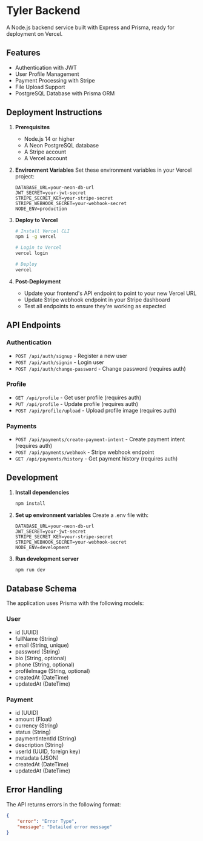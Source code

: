 # Tyler Backend

A Node.js backend service built with Express and Prisma, ready for deployment on Vercel.

## Features

- Authentication with JWT
- User Profile Management
- Payment Processing with Stripe
- File Upload Support
- PostgreSQL Database with Prisma ORM

## Deployment Instructions

1. **Prerequisites**
   - Node.js 14 or higher
   - A Neon PostgreSQL database
   - A Stripe account
   - A Vercel account

2. **Environment Variables**
   Set these environment variables in your Vercel project:
   ```
   DATABASE_URL=your-neon-db-url
   JWT_SECRET=your-jwt-secret
   STRIPE_SECRET_KEY=your-stripe-secret
   STRIPE_WEBHOOK_SECRET=your-webhook-secret
   NODE_ENV=production
   ```

3. **Deploy to Vercel**
   ```bash
   # Install Vercel CLI
   npm i -g vercel

   # Login to Vercel
   vercel login

   # Deploy
   vercel
   ```

4. **Post-Deployment**
   - Update your frontend's API endpoint to point to your new Vercel URL
   - Update Stripe webhook endpoint in your Stripe dashboard
   - Test all endpoints to ensure they're working as expected

## API Endpoints

### Authentication
- `POST /api/auth/signup` - Register a new user
- `POST /api/auth/signin` - Login user
- `POST /api/auth/change-password` - Change password (requires auth)

### Profile
- `GET /api/profile` - Get user profile (requires auth)
- `PUT /api/profile` - Update profile (requires auth)
- `POST /api/profile/upload` - Upload profile image (requires auth)

### Payments
- `POST /api/payments/create-payment-intent` - Create payment intent (requires auth)
- `POST /api/payments/webhook` - Stripe webhook endpoint
- `GET /api/payments/history` - Get payment history (requires auth)

## Development

1. **Install dependencies**
   ```bash
   npm install
   ```

2. **Set up environment variables**
   Create a .env file with:
   ```
   DATABASE_URL=your-neon-db-url
   JWT_SECRET=your-jwt-secret
   STRIPE_SECRET_KEY=your-stripe-secret
   STRIPE_WEBHOOK_SECRET=your-webhook-secret
   NODE_ENV=development
   ```

3. **Run development server**
   ```bash
   npm run dev
   ```

## Database Schema

The application uses Prisma with the following models:

### User
- id (UUID)
- fullName (String)
- email (String, unique)
- password (String)
- bio (String, optional)
- phone (String, optional)
- profileImage (String, optional)
- createdAt (DateTime)
- updatedAt (DateTime)

### Payment
- id (UUID)
- amount (Float)
- currency (String)
- status (String)
- paymentIntentId (String)
- description (String)
- userId (UUID, foreign key)
- metadata (JSON)
- createdAt (DateTime)
- updatedAt (DateTime)

## Error Handling

The API returns errors in the following format:
```json
{
    "error": "Error Type",
    "message": "Detailed error message"
}
```
